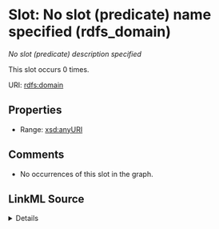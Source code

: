 

# Slot: No slot (predicate) name specified (rdfs_domain)


_No slot (predicate) description specified_






This slot occurs 0 times.


URI: [rdfs:domain](http://www.w3.org/2000/01/rdf-schema#domain)



<!-- no inheritance hierarchy -->








## Properties

* Range: [xsd:anyURI](http://www.w3.org/2001/XMLSchema#anyURI)





## Comments

* No occurrences of this slot in the graph.



## LinkML Source

<details>

```yaml
name: rdfs_domain
annotations:
  count:
    tag: count
    value: 0
description: No slot (predicate) description specified
title: No slot (predicate) name specified
comments:
- No occurrences of this slot in the graph.
from_schema: fio-kg
rank: 1000
domain: rdfs_domain
slot_uri: rdfs:domain
alias: rdfs_domain
range: uri

```
</details>